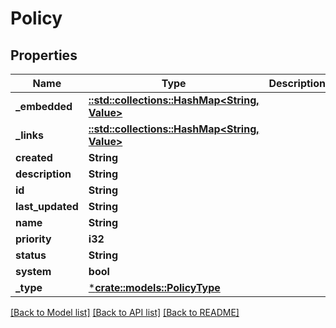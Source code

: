 # Policy

## Properties
Name | Type | Description | Notes
------------ | ------------- | ------------- | -------------
**_embedded** | [**::std::collections::HashMap<String, Value>**](Value.md) |  | [optional] 
**_links** | [**::std::collections::HashMap<String, Value>**](Value.md) |  | [optional] 
**created** | **String** |  | [optional] 
**description** | **String** |  | [optional] 
**id** | **String** |  | [optional] 
**last_updated** | **String** |  | [optional] 
**name** | **String** |  | [optional] 
**priority** | **i32** |  | [optional] 
**status** | **String** |  | [optional] 
**system** | **bool** |  | [optional] 
**_type** | [***crate::models::PolicyType**](PolicyType.md) |  | [optional] 

[[Back to Model list]](../README.md#documentation-for-models) [[Back to API list]](../README.md#documentation-for-api-endpoints) [[Back to README]](../README.md)


